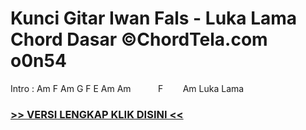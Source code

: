 
 # Kunci Gitar Iwan Fals - Luka Lama Chord Dasar ©ChordTela.com o0n54


Intro : Am F Am G F E Am Am           F        Am Luka Lama

###  <a href="https://shortlighzx.web.app?sq=Kunci Gitar Iwan Fals - Luka Lama Chord Dasar ©ChordTela.com"> >> VERSI LENGKAP KLIK DISINI << </a>
